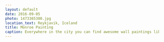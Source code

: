 ```yaml
---
layout: default
date: 2016-09-05
photo: 1473365300.jpg
location_text: Reykjavik, Iceland
title: Monroe Painting
caption: Everywhere in the city you can find awesome wall paintings like this of a woman painting Marylin Monroe. Me? I was just hungry.
---
```

